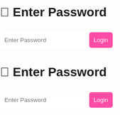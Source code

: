 <!DOCTYPE html>
<html lang="bn">
<head>
  <meta charset="UTF-8">
  <title>Love Chat ❤️</title>
  <style>
    body {
      margin: 0;
      padding: 0;
      font-family: Arial, sans-serif;
      background: url('https://images.unsplash.com/photo-1506748686214-e9df14d4d9d0') no-repeat center center fixed;
      background-size: cover;
    }

    /* Login Page */
    #loginPage {
      height: 100vh;
      display: flex;
      justify-content: center;
      align-items: center;
      flex-direction: column;
      background: rgba(0,0,0,0.6);
      color: white;
    }

    #chatPage {
      display: none;
      height: 100vh;
      background: rgba(255,255,255,0.85);
      padding: 20px;
    }

    .chat-box {
      height: 70vh;
      overflow-y: auto;
      border: 2px solid #ff4da6;
      padding: 10px;
      border-radius: 10px;
      background: white;
    }

    .message {
      margin: 5px 0;
      padding: 8px;
      border-radius: 10px;
      max-width: 70%;
    }

    .me {
      background: #ffb6c1;
      text-align: right;
      margin-left: auto;
    }

    .gf {
      background: #ffcce0;
      text-align: left;
      margin-right: auto;
    }

    input, button, select {
      padding: 10px;
      margin-top: 10px;
      border-radius: 5px;
      border: none;
    }

    button {
      background: #ff4da6;
      color: white;
      cursor: pointer;
    }
  </style>
</head>
<body>

  <!-- Background Music -->
  <audio id="bgMusic" autoplay loop>
    <source src="https://www.soundhelix.com/examples/mp3/SoundHelix-Song-1.mp3" type="audio/mpeg">
    আপনার ব্রাউজার অডিও সাপোর্ট করছে না।
  </audio>

  <!-- Login Page -->
  <div id="loginPage">
    <h1>🔐 Enter Password</h1>
    <input type="password" id="passwordInput" placeholder="Enter Password">
    <button onclick="checkPassword()">Login</button>
  </div>

  <!-- Chat Page -->
  <div id="chatPage">
    <h2>💌 Love Chat For My Love 💌</h2>
    <div class="chat-box" id="chatBox"></div>
    <select id="sender">
      <option value="me">Me</option>
      <option value="gf">My Love</option>
    </select>
    <input type="text" id="msgInput" placeholder="Type a message...">
    <button onclick="sendMessage()">Send</button>
  </div>

  <script>
    const correctPassword = "SAYAN AND ANU"; // এখান থেকে Password বদলাও

    function checkPassword() {
      const pass = document.getElementById("passwordInput").value;
      if(pass === correctPassword) {
        document.getElementById("loginPage").style.display = "none";
        document.getElementById("chatPage").style.display = "block";
        document.getElementById("bgMusic").play(); // Login করলে গান চালু হবে
      } else {
        alert("❌ Wrong Password!");
      }
    }

    function sendMessage() {
      const msgBox = document.getElementById("chatBox");
      const msgInput = document.getElementById("msgInput");
      const sender = document.getElementById("sender").value;
      const message = msgInput.value;

      if(message.trim() !== "") {
        const newMsg = document.createElement("div");
        newMsg.classList.add("message", sender);

        if(sender === "me") {
          newMsg.innerText = "Me: " + message;
        } else {
          newMsg.innerText = "My Love: " + message;
        }

        msgBox.appendChild(newMsg);
        msgInput.value = "";
        msgBox.scrollTop = msgBox.scrollHeight;
      }
    }
  </script>

</body>
</html><!DOCTYPE html>
<html lang="bn">
<head>
  <meta charset="UTF-8">
  <title>Love Chat ❤️</title>
  <style>
    body {
      margin: 0;
      padding: 0;
      font-family: Arial, sans-serif;
      background: url('https://images.unsplash.com/photo-1506748686214-e9df14d4d9d0') no-repeat center center fixed;
      background-size: cover;
    }

    /* Login Page */
    #loginPage {
      height: 100vh;
      display: flex;
      justify-content: center;
      align-items: center;
      flex-direction: column;
      background: rgba(0,0,0,0.6);
      color: white;
    }

    #chatPage {
      display: none;
      height: 100vh;
      background: rgba(255,255,255,0.85);
      padding: 20px;
    }

    .chat-box {
      height: 70vh;
      overflow-y: auto;
      border: 2px solid #ff4da6;
      padding: 10px;
      border-radius: 10px;
      background: white;
    }

    .message {
      margin: 5px 0;
      padding: 8px;
      border-radius: 10px;
      max-width: 70%;
    }

    .me {
      background: #ffb6c1;
      text-align: right;
      margin-left: auto;
    }

    .gf {
      background: #ffcce0;
      text-align: left;
      margin-right: auto;
    }

    input, button, select {
      padding: 10px;
      margin-top: 10px;
      border-radius: 5px;
      border: none;
    }

    button {
      background: #ff4da6;
      color: white;
      cursor: pointer;
    }
  </style>
</head>
<body>

  <!-- Background Music -->
  <audio id="bgMusic" autoplay loop>
    <source src="https://www.soundhelix.com/examples/mp3/SoundHelix-Song-1.mp3" type="audio/mpeg">
    আপনার ব্রাউজার অডিও সাপোর্ট করছে না।
  </audio>

  <!-- Login Page -->
  <div id="loginPage">
    <h1>🔐 Enter Password</h1>
    <input type="password" id="passwordInput" placeholder="Enter Password">
    <button onclick="checkPassword()">Login</button>
  </div>

  <!-- Chat Page -->
  <div id="chatPage">
    <h2>💌 Love Chat For My Love 💌</h2>
    <div class="chat-box" id="chatBox"></div>
    <select id="sender">
      <option value="me">Me</option>
      <option value="gf">My Love</option>
    </select>
    <input type="text" id="msgInput" placeholder="Type a message...">
    <button onclick="sendMessage()">Send</button>
  </div>

  <script>
    const correctPassword = "SAYAN AND ANU"; // এখান থেকে Password বদলাও

    function checkPassword() {
      const pass = document.getElementById("passwordInput").value;
      if(pass === correctPassword) {
        document.getElementById("loginPage").style.display = "none";
        document.getElementById("chatPage").style.display = "block";
        document.getElementById("bgMusic").play(); // Login করলে গান চালু হবে
      } else {
        alert("❌ Wrong Password!");
      }
    }

    function sendMessage() {
      const msgBox = document.getElementById("chatBox");
      const msgInput = document.getElementById("msgInput");
      const sender = document.getElementById("sender").value;
      const message = msgInput.value;

      if(message.trim() !== "") {
        const newMsg = document.createElement("div");
        newMsg.classList.add("message", sender);

        if(sender === "me") {
          newMsg.innerText = "Me: " + message;
        } else {
          newMsg.innerText = "My Love: " + message;
        }

        msgBox.appendChild(newMsg);
        msgInput.value = "";
        msgBox.scrollTop = msgBox.scrollHeight;
      }
    }
  </script>

</body>
</html>
